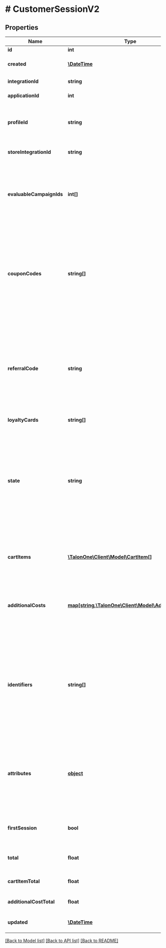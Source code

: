 # # CustomerSessionV2

## Properties

Name | Type | Description | Notes
------------ | ------------- | ------------- | -------------
**id** | **int** | Internal ID of this entity. | 
**created** | [**\DateTime**](\DateTime.md) | The time this entity was created. The time this entity was created. | 
**integrationId** | **string** | The integration ID set by your integration layer. | 
**applicationId** | **int** | The ID of the application that owns this entity. | 
**profileId** | **string** | ID of the customer profile set by your integration layer.  **Note:** If the customer does not yet have a known &#x60;profileId&#x60;, we recommend you use a guest &#x60;profileId&#x60;. | 
**storeIntegrationId** | **string** | The integration ID of the store. You choose this ID when you create a store. | [optional] 
**evaluableCampaignIds** | **int[]** | When using the &#x60;dry&#x60; query parameter, use this property to list the campaign to be evaluated by the Rule Engine.  These campaigns will be evaluated, even if they are disabled, allowing you to test specific campaigns before activating them. | [optional] 
**couponCodes** | **string[]** | Any coupon codes entered.  **Important - for requests only**:  - If you [create a coupon budget](https://docs.talon.one/docs/product/campaigns/settings/managing-campaign-budgets/#budget-types) for your campaign, ensure the session contains a coupon code by the time you close it. - In requests where &#x60;dry&#x3D;false&#x60;, providing an empty array discards any previous coupons. To avoid this, provide &#x60;\&quot;couponCodes\&quot;: null&#x60; or omit the parameter entirely. | [optional] 
**referralCode** | **string** | Any referral code entered.  **Important - for requests only**:  - If you [create a referral budget](https://docs.talon.one/docs/product/campaigns/settings/managing-campaign-budgets/#budget-types) for your campaign, ensure the session contains a referral code by the time you close it. - In requests where &#x60;dry&#x3D;false&#x60;, providing an empty value discards the previous referral code. To avoid this, provide &#x60;\&quot;referralCode\&quot;: null&#x60; or omit the parameter entirely. | [optional] 
**loyaltyCards** | **string[]** | Identifier of a loyalty card. | [optional] 
**state** | **string** | Indicates the current state of the session. Sessions can be created as &#x60;open&#x60; or &#x60;closed&#x60;. The state transitions are:  1. &#x60;open&#x60; → &#x60;closed&#x60; 2. &#x60;open&#x60; → &#x60;cancelled&#x60; 3. Either:    - &#x60;closed&#x60; → &#x60;cancelled&#x60; (**only** via [Update customer session](https://docs.talon.one/integration-api#tag/Customer-sessions/operation/updateCustomerSessionV2)) or    - &#x60;closed&#x60; → &#x60;partially_returned&#x60; (**only** via [Return cart items](https://docs.talon.one/integration-api#tag/Customer-sessions/operation/returnCartItems))    - &#x60;closed&#x60; → &#x60;open&#x60; (**only** via [Reopen customer session](https://docs.talon.one/integration-api#tag/Customer-sessions/operation/reopenCustomerSession)) 4. &#x60;partially_returned&#x60; → &#x60;cancelled&#x60;  For more information, see [Customer session states](https://docs.talon.one/docs/dev/concepts/entities/customer-sessions). | [default to 'open']
**cartItems** | [**\TalonOne\Client\Model\CartItem[]**](CartItem.md) | The items to add to this session. **Do not exceed 1000 items** and ensure the sum of all cart item&#39;s &#x60;quantity&#x60; **does not exceed 10.000** per request. | 
**additionalCosts** | [**map[string,\TalonOne\Client\Model\AdditionalCost]**](AdditionalCost.md) | Use this property to set a value for the additional costs of this session, such as a shipping cost.  They must be created in the Campaign Manager before you set them with this property. See [Managing additional costs](https://docs.talon.one/docs/product/account/dev-tools/managing-additional-costs). | [optional] 
**identifiers** | **string[]** | Session custom identifiers that you can set limits on or use inside your rules.  For example, you can use IP addresses as identifiers to potentially identify devices and limit discounts abuse in case of customers creating multiple accounts. See the [tutorial](https://docs.talon.one/docs/dev/tutorials/using-identifiers).  **Important**: Ensure the session contains an identifier by the time you close it if: - You [create a unique identifier budget](https://docs.talon.one/docs/product/campaigns/settings/managing-campaign-budgets/#budget-types) for your campaign. - Your campaign has [coupons](https://docs.talon.one/docs/product/campaigns/coupons/coupon-page-overview). | [optional] 
**attributes** | [**object**](.md) | Use this property to set a value for the attributes of your choice. Attributes represent any information to attach to your session, like the shipping city.  You can use [built-in attributes](https://docs.talon.one/docs/dev/concepts/attributes#built-in-attributes) or [custom ones](https://docs.talon.one/docs/dev/concepts/attributes#custom-attributes). Custom attributes must be created in the Campaign Manager before you set them with this property. | 
**firstSession** | **bool** | Indicates whether this is the first session for the customer&#39;s profile. Will always be true for anonymous sessions. | 
**total** | **float** | The total value of cart items and additional costs in the session, before any discounts are applied. | 
**cartItemTotal** | **float** | The total value of cart items, before any discounts are applied. | 
**additionalCostTotal** | **float** | The total value of additional costs, before any discounts are applied. | 
**updated** | [**\DateTime**](\DateTime.md) | Timestamp of the most recent event received on this session. | 

[[Back to Model list]](../../README.md#documentation-for-models) [[Back to API list]](../../README.md#documentation-for-api-endpoints) [[Back to README]](../../README.md)


